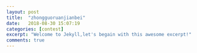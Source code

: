 ```yaml
---
layout: post
title:  "zhongguoruanjianbei"
date:   2018-08-30 15:07:19
categories: [contest]
excerpt: "Welcome to Jekyll,let's begain with this awesome excerpt!"
comments: true
---
```

